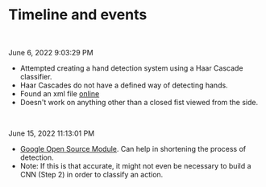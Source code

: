 # Timeline and events

</br>

June 6, 2022 9:03:29 PM

- Attempted creating a hand detection system using a Haar Cascade classifier.
- Haar Cascades do not have a defined way of detecting hands.
- Found an xml file [online](https://stackoverflow.com/questions/25542344/hand-detection-opencv)
- Doesn't work on anything other than a closed fist viewed from the side. 


</br>

June 15, 2022 11:13:01 PM

- [Google Open Source Module](https://google.github.io/mediapipe/). Can help in shortening the process of detection.
- Note: If this is that accurate, it might not even be necessary to build a CNN (Step 2) in order to classify an action.

<br/>
